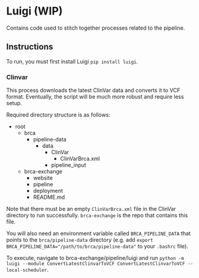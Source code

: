 # Luigi (WIP)

Contains code used to stitch together processes related to the pipeline.

## Instructions

To run, you must first install Luigi `pip install luigi`.

### Clinvar

This process downloads the latest ClinVar data and converts it to VCF format. Eventually, the script will be much more robust and require less setup.

Required directory structure is as follows:

- root
  - brca
    - pipeline-data
      - data
        - ClinVar
          - ClinVarBrca.xml
        - pipeline_input
  - brca-exchange
    - website
    - pipeline
    - deployment
    - README.md
    
Note that there must be an empty `ClinVarBrca.xml` file in the ClinVar directory to run successfully. `brca-exchange` is the repo that contains this file.

You will also need an environment variable called `BRCA_PIPELINE_DATA` that points to the `brca/pipeline-data` directory (e.g. add `export BRCA_PIPELINE_DATA="/path/to/brca/pipeline-data"` to your `.bashrc` file).

To execute, navigate to brca-exchange/pipeline/luigi and run `python -m luigi --module ConvertLatestClinvarToVCF ConvertLatestClinvarToVCF --local-scheduler`.